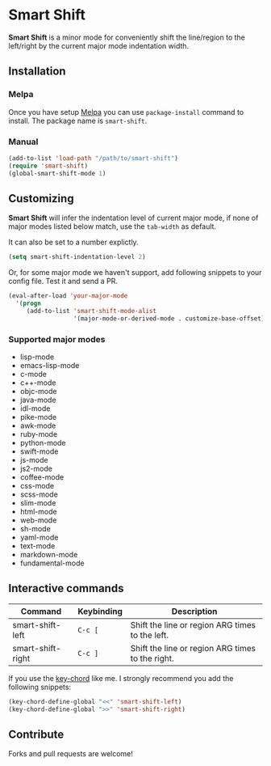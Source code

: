 # Smart Shift
**Smart Shift** is a minor mode for conveniently shift the line/region to the left/right by the current major mode indentation width.

## Installation

### Melpa
Once you have setup [Melpa](http://melpa.milkbox.net/#/getting-started) you can use `package-install` command to install. The package name is `smart-shift`.

### Manual

```lisp
(add-to-list 'load-path "/path/to/smart-shift")
(require 'smart-shift)
(global-smart-shift-mode 1)
```

## Customizing
**Smart Shift** will infer the indentation level of current major mode, if none of major modes listed below match, use the `tab-width` as default.

It can also be set to a number explictly.

```lisp
(setq smart-shift-indentation-level 2)
```
Or, for some major mode we haven't support, add following snippets to your config file. Test it and send a PR.
```lisp
(eval-after-load 'your-major-mode
  '(progn
     (add-to-list 'smart-shift-mode-alist
                  '(major-mode-or-derived-mode . customize-base-offset))))
```

### Supported major modes
- lisp-mode
- emacs-lisp-mode
- c-mode
- c++-mode
- objc-mode
- java-mode
- idl-mode
- pike-mode
- awk-mode
- ruby-mode
- python-mode
- swift-mode
- js-mode
- js2-mode
- coffee-mode
- css-mode
- scss-mode
- slim-mode
- html-mode
- web-mode
- sh-mode
- yaml-mode
- text-mode
- markdown-mode
- fundamental-mode

## Interactive commands

Command              | Keybinding | Description
---------------------|------------|--------------------------------------------------------
   smart-shift-left  | `C-c [`    | Shift the line or region ARG times to the left.
   smart-shift-right | `C-c ]`    | Shift the line or region ARG times to the right.

If you use the [key-chord](http://www.emacswiki.org/emacs/key-chord.el) like me. I strongly recommend you add the following snippets:

```lisp
(key-chord-define-global "<<" 'smart-shift-left)
(key-chord-define-global ">>" 'smart-shift-right)
```

## Contribute
Forks and pull requests are welcome!
